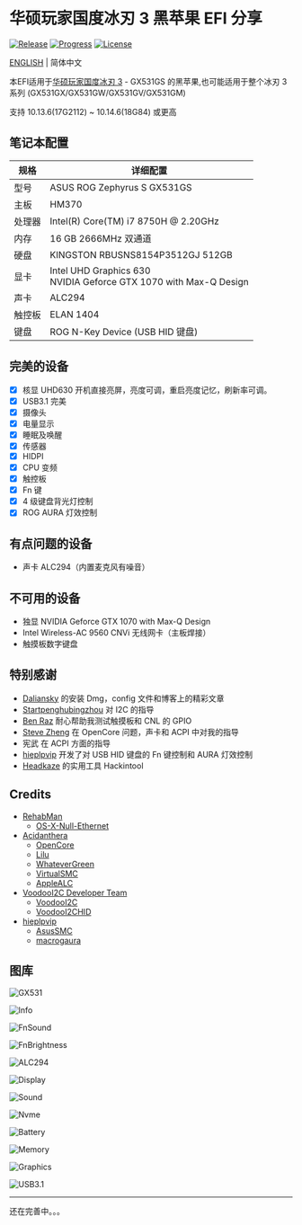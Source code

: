 # 华硕玩家国度冰刃 3 黑苹果 EFI 分享

[![Release](https://img.shields.io/github/release/williambj1/Hacintosh-EFI-Asus-Zephyrus-S-GX531.svg)](https://github.com/williambj1/Hacintosh-EFI-Asus-Zephyrus-S-GX531/releases)
[![Progress](https://img.shields.io/badge/Progress-完善中-ff69b4.svg)](https://github.com/williambj1/Hacintosh-EFI-Asus-Zephyrus-S-GX531/blob/master/README.md)
[![License](https://img.shields.io/badge/License-GNU-lightgrey.svg)](https://github.com/williambj1/Hacintosh-EFI-Asus-Zephyrus-S-GX531/blob/master/LICENSE)

[ENGLISH](https://github.com/williambj1/Hacintosh-EFI-Asus-Zephyrus-S-GX531/tree/master/README.md) | 简体中文

本EFI适用于[华硕玩家国度冰刃 3](https://www.asus.com.cn/ROG-Republic-Of-Gamers/ROG-Zephyrus-S-GX531/) - GX531GS 的黑苹果,也可能适用于整个冰刃 3 系列 (GX531GX/GX531GW/GX531GV/GX531GM)

支持 10.13.6(17G2112) ~ 10.14.6(18G84) 或更高

## 笔记本配置

| 规格   | 详细配置                                                                 |
| ----- | ----------------------------------------------------------------------- |
| 型号   | ASUS ROG Zephyrus S GX531GS                                             |
| 主板   | HM370                                                                   |
| 处理器 | Intel(R) Core(TM) i7 8750H @ 2.20GHz                                    |
| 内存   | 16 GB  2666MHz 双通道                                                    |
| 硬盘   | KINGSTON RBUSNS8154P3512GJ 512GB                                        |
| 显卡   | Intel UHD Graphics 630 <br /> NVIDIA Geforce GTX 1070 with Max-Q Design |
| 声卡   | ALC294                                                                  |
| 触控板 | ELAN 1404                                                               |
| 键盘   |ROG N-Key Device (USB HID 键盘)                                      |

## 完美的设备

- [x] 核显 UHD630 开机直接亮屏，亮度可调，重启亮度记忆，刷新率可调。
- [x] USB3.1 完美
- [x] 摄像头
- [x] 电量显示
- [x] 睡眠及唤醒
- [x] 传感器
- [x] HIDPI
- [x] CPU 变频
- [x] 触控板
- [x] Fn 键
- [x] 4 级键盘背光灯控制
- [x] ROG AURA 灯效控制

## 有点问题的设备

- 声卡 ALC294（内置麦克风有噪音）
  
## 不可用的设备

- 独显 NVIDIA Geforce GTX 1070 with Max-Q Design
- Intel Wireless-AC 9560 CNVi 无线网卡（主板焊接）
- 触摸板数字键盘

## 特别感谢

- [Daliansky](https://github.com/daliansky) 的安装 Dmg，config 文件和博客上的精彩文章
- [Startpenghubingzhou](https://github.com/penghubingzhou) 对 I2C 的指导
- [Ben Raz](https://github.com/ben9923) 耐心帮助我测试触摸板和 CNL 的 GPIO
- [Steve Zheng](https://github.com/stevezhengshiqi) 在 OpenCore 问题，声卡和 ACPI 中对我的指导
- 宪武 在 ACPI 方面的指导
- [hieplpvip](https://github.com/hieplpvip) 开发了对 USB HID 键盘的 Fn 键控制和 AURA 灯效控制
- [Headkaze](https://github.com/headkaze) 的实用工具 Hackintool

## Credits

- [RehabMan](https://github.com/RehabMan)
  - [OS-X-Null-Ethernet](https://github.com/RehabMan/OS-X-Null-Ethernet)
- [Acidanthera](https://github.com/acidanthera)
  - [OpenCore](https://github.com/acidanthera/OpenCorePkg)
  - [Lilu](https://github.com/acidanthera/Lilu)
  - [WhateverGreen](https://github.com/acidanthera/WhateverGreen)
  - [VirtualSMC](https://github.com/acidanthera/VirtualSMC)
  - [AppleALC](https://github.com/acidanthera/AppleALC)
- [VoodooI2C Developer Team](https://voodooi2c.github.io/#Credits%20and%20Acknowledgments/Credits%20and%20Acknowledgments)
  - [VoodooI2C](https://github.com/alexandred/VoodooI2C)
  - [VoodooI2CHID](https://github.com/alexandred/VoodooI2C)
- [hieplpvip](https://github.com/hieplpvip)
  - [AsusSMC](https://github.com/hieplpvip/AsusSMC)
  - [macrogaura](https://github.com/hieplpvip/macrogaura)

## 图库

![GX531](https://github.com/williambj1/Hacintosh-EFI-Asus-Zephyrus-S-GX531/blob/master/Resources/GX531.png)

![Info](https://github.com/williambj1/Hacintosh-EFI-Asus-Zephyrus-S-GX531/blob/master/Resources/1.png)

![FnSound](https://github.com/williambj1/Hacintosh-EFI-Asus-Zephyrus-S-GX531/blob/master/Resources/2.png)

![FnBrightness](https://github.com/williambj1/Hacintosh-EFI-Asus-Zephyrus-S-GX531/blob/master/Resources/3.png)

![ALC294](https://github.com/williambj1/Hacintosh-EFI-Asus-Zephyrus-S-GX531/blob/master/Resources/4.png)

![Display](https://github.com/williambj1/Hacintosh-EFI-Asus-Zephyrus-S-GX531/blob/master/Resources/5.png)

![Sound](https://github.com/williambj1/Hacintosh-EFI-Asus-Zephyrus-S-GX531/blob/master/Resources/6.png)

![Nvme](https://github.com/williambj1/Hacintosh-EFI-Asus-Zephyrus-S-GX531/blob/master/Resources/7.png)

![Battery](https://github.com/williambj1/Hacintosh-EFI-Asus-Zephyrus-S-GX531/blob/master/Resources/8.png)

![Memory](https://github.com/williambj1/Hacintosh-EFI-Asus-Zephyrus-S-GX531/blob/master/Resources/9.png)

![Graphics](https://github.com/williambj1/Hacintosh-EFI-Asus-Zephyrus-S-GX531/blob/master/Resources/10.png)

![USB3.1](https://github.com/williambj1/Hacintosh-EFI-Asus-Zephyrus-S-GX531/blob/master/Resources/11.png)

---

还在完善中。。。

